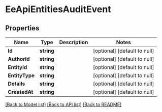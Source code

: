 # EeApiEntitiesAuditEvent

## Properties
Name | Type | Description | Notes
------------ | ------------- | ------------- | -------------
**Id** | **string** |  | [optional] [default to null]
**AuthorId** | **string** |  | [optional] [default to null]
**EntityId** | **string** |  | [optional] [default to null]
**EntityType** | **string** |  | [optional] [default to null]
**Details** | **string** |  | [optional] [default to null]
**CreatedAt** | **string** |  | [optional] [default to null]

[[Back to Model list]](../README.md#documentation-for-models) [[Back to API list]](../README.md#documentation-for-api-endpoints) [[Back to README]](../README.md)


